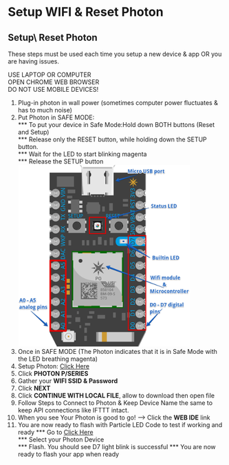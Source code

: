 # Setup WIFI & Reset Photon 

## Setup\ Reset Photon

These steps must be used each time you setup a new device & app OR you are having issues.

USE LAPTOP OR COMPUTER<br>
OPEN CHROME WEB BROWSER<br>
DO NOT USE MOBILE DEVICES!<br> 

1. Plug-in photon in wall power (sometimes computer power fluctuates & has to much noise)
1. Put Photon in SAFE MODE: 
   <br>*** To put your device in Safe Mode:Hold down BOTH buttons (Reset and Setup) 
   <br>*** Release only the RESET button, while holding down the SETUP button.
   <br>*** Wait for the LED to start blinking magenta
   <br>*** Release the SETUP button<br>
<img src="photon.png" width="400"><br>
1. Once in SAFE MODE (The Photon indicates that it is in Safe Mode with the LED breathing magenta)
1. Setup Photon: <a href="http://rvciot.app/start" target="blank">Click Here</a>
1. Click <b>PHOTON P/SERIES</b>
1. Gather your <b>WIFI SSID & Password</b> 
1. Click <b>NEXT</b>
1. Click <b>CONTINUE WITH LOCAL FILE</b>, allow to download then open file
1. Follow Steps to Connect to Photon & Keep Device Name the same to keep API connections like IFTTT intact.
1. When you see Your Photon is good to go! —> Click the <b>WEB IDE</b> link
1. You are now ready to flash with Particle LED Code to test if working and ready
   *** Go to <a href="https://go.particle.io/shared_apps/5ce7763c9c35ef00058703b9" target="blank">Click Here</a><br>
   *** Select your Photon Device<br>
   *** Flash. You should see D7 light blink is successful
   *** You are now ready to flash your app when ready
